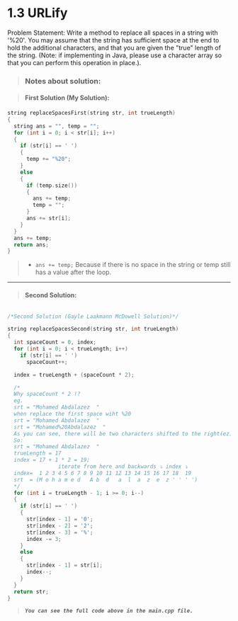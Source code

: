 # 1.3 URLify

Problem Statement: Write a method to replace all spaces in a string with '%20'. You may assume that the string
has sufficient space at the end to hold the additional characters, and that you are given the "true"
length of the string. (Note: if implementing in Java, please use a character array so that you can
perform this operation in place.).

> ### **Notes about solution:**

> #### First Solution (My Solution):

```c++
string replaceSpacesFirst(string str, int trueLength)
{
  string ans = "", temp = "";
  for (int i = 0; i < str[i]; i++)
  {
    if (str[i] == ' ')
    {
      temp += "%20";
    }
    else
    {
      if (temp.size())
      {
        ans += temp;
        temp = "";
      }
      ans += str[i];
    }
  }
  ans += temp;
  return ans;
}

```

> - `ans += temp;` Because if there is no space in the string or temp still has a value after the loop.

---

> #### Second Solution:

```c++

/*Second Solution (Gayle Laakmann McDowell Solution)*/

string replaceSpacesSecond(string str, int trueLength)
{
  int spaceCount = 0, index;
  for (int i = 0; i < trueLength; i++)
    if (str[i] == ' ')
      spaceCount++;

  index = trueLength + (spaceCount * 2);

  /*
  Why spaceCount * 2 !?
  eg.
  srt = "Mohamed Abdalazez  "
  when replace the first space wiht %20
  srt = "Mohamed Abdalazez  "
  srt = "Mohamed%20Abdalazez  "
  As you can see, there will be two characters shifted to the right(ez).
  So:
  srt = "Mohamed Abdalazez  "
  trueLength = 17
  index = 17 + 1 * 2 = 19;
                iterate from here and backwards ⤵ index ⤵
  index=  1 2 3 4 5 6 7 8 9 10 11 12 13 14 15 16 17 18  19
  srt  = (M o h a m e d   A b  d   a  l  a  z  e  z ' ' ' ')
  */
  for (int i = trueLength - 1; i >= 0; i--)
  {
    if (str[i] == ' ')
    {
      str[index - 1] = '0';
      str[index - 2] = '2';
      str[index - 3] = '%';
      index -= 3;
    }
    else
    {
      str[index - 1] = str[i];
      index--;
    }
  }
  return str;
}

```



> **_`You can see the full code above in the main.cpp file.`_**
